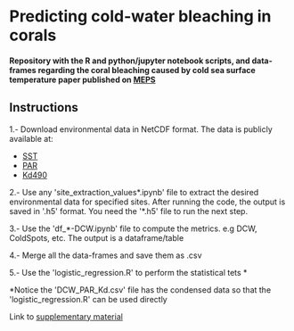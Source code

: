 # Predicting cold-water bleaching in corals 

#### Repository with the R and python/jupyter notebook scripts, and data-frames regarding the coral bleaching caused by cold sea surface temperature paper published on [MEPS](https://doi.org/10.3354/meps13336) 

## Instructions

1.- Download environmental data in NetCDF format. The data is publicly available at:
  * [SST](https://coralreefwatch.noaa.gov/product/5km/index.php)
  * [PAR](https://oceancolor.gsfc.nasa.gov/l3/)
  * [Kd490](https://oceancolor.gsfc.nasa.gov/l3/) 

2.- Use any 'site_extraction_values*.ipynb' file to extract the desired environmental data for specified sites. After running the code, the output is saved in '.h5' format. You need the '*.h5' file to run the next step.

3.- Use the 'df_*-DCW.ipynb' file to compute the metrics. e.g DCW, ColdSpots, etc. The output is a dataframe/table

4.- Merge all the data-frames and save them as .csv 

5.- Use the 'logistic_regression.R' to perform the statistical tets *

*Notice the 'DCW_PAR_Kd.csv' file has the condensed data so that the 'logistic_regression.R' can be  used directly 

Link to [supplementary material](http://www.int-res.com/articles/suppl/m642p133_supp.pdf)
